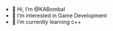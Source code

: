 - 👋 Hi, I’m @KABombal
- 👀 I’m interested in Game Development
- 🌱 I’m currently learning c++

<!---
KABombal/KABombal is a ✨ special ✨ repository because its `README.md` (this file) appears on your GitHub profile.
You can click the Preview link to take a look at your changes.
--->

